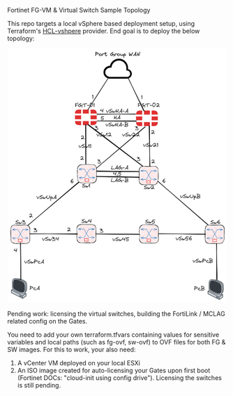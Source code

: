 Fortinet FG-VM & Virtual Switch Sample Topology

This repo targets a local vSphere based deployment setup, using Terraform's [HCL-vshpere][1] provider. 
End goal is to deploy the below topology:

![target-topology.png](target-topology.png)

Pending work: licensing the virtual switches, building the FortiLink / MCLAG related config on the Gates.

You need to add your own terraform.tfvars containing values for sensitive variables and local paths (such as fg-ovf, sw-ovf) to OVF files for both FG & SW images. 
For this to work, your also need:
1) A vCenter VM deployed on your local ESXi
2) An ISO image created for auto-licensing your Gates upon first boot (Fortinet DOCs: "cloud-init using config drive"). Licensing the switches is still pending. 

[1]: https://github.com/hashicorp/terraform-provider-vsphere            "HCL-vshpere"